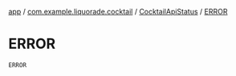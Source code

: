 [app](../../index.md) / [com.example.liquorade.cocktail](../index.md) / [CocktailApiStatus](index.md) / [ERROR](./-e-r-r-o-r.md)

# ERROR

`ERROR`
